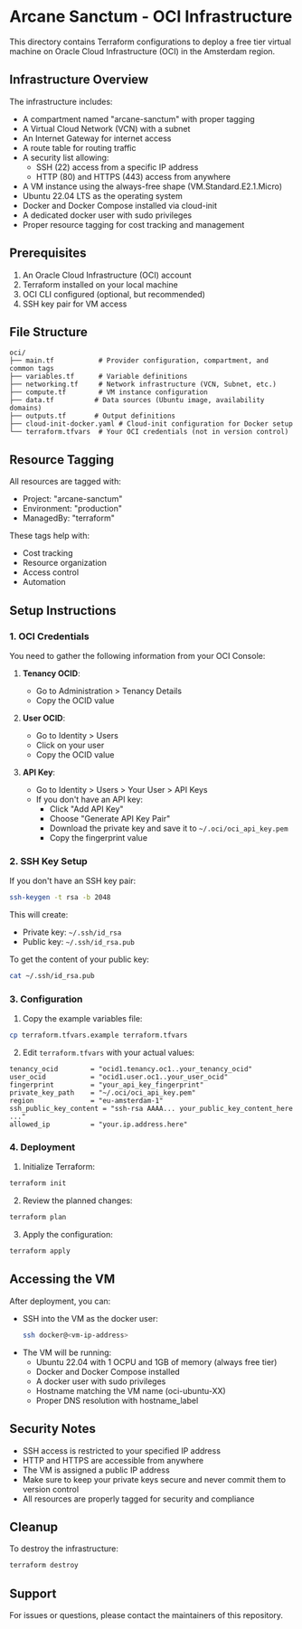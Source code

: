 # Arcane Sanctum - OCI Infrastructure

This directory contains Terraform configurations to deploy a free tier virtual machine on Oracle Cloud Infrastructure (OCI) in the Amsterdam region.

## Infrastructure Overview

The infrastructure includes:
- A compartment named "arcane-sanctum" with proper tagging
- A Virtual Cloud Network (VCN) with a subnet
- An Internet Gateway for internet access
- A route table for routing traffic
- A security list allowing:
  - SSH (22) access from a specific IP address
  - HTTP (80) and HTTPS (443) access from anywhere
- A VM instance using the always-free shape (VM.Standard.E2.1.Micro)
- Ubuntu 22.04 LTS as the operating system
- Docker and Docker Compose installed via cloud-init
- A dedicated docker user with sudo privileges
- Proper resource tagging for cost tracking and management

## Prerequisites

1. An Oracle Cloud Infrastructure (OCI) account
2. Terraform installed on your local machine
3. OCI CLI configured (optional, but recommended)
4. SSH key pair for VM access

## File Structure

```
oci/
├── main.tf           # Provider configuration, compartment, and common tags
├── variables.tf      # Variable definitions
├── networking.tf     # Network infrastructure (VCN, Subnet, etc.)
├── compute.tf        # VM instance configuration
├── data.tf          # Data sources (Ubuntu image, availability domains)
├── outputs.tf       # Output definitions
├── cloud-init-docker.yaml # Cloud-init configuration for Docker setup
└── terraform.tfvars  # Your OCI credentials (not in version control)
```

## Resource Tagging

All resources are tagged with:
- Project: "arcane-sanctum"
- Environment: "production"
- ManagedBy: "terraform"

These tags help with:
- Cost tracking
- Resource organization
- Access control
- Automation

## Setup Instructions

### 1. OCI Credentials

You need to gather the following information from your OCI Console:

1. **Tenancy OCID**:
   - Go to Administration > Tenancy Details
   - Copy the OCID value

2. **User OCID**:
   - Go to Identity > Users
   - Click on your user
   - Copy the OCID value

3. **API Key**:
   - Go to Identity > Users > Your User > API Keys
   - If you don't have an API key:
     - Click "Add API Key"
     - Choose "Generate API Key Pair"
     - Download the private key and save it to `~/.oci/oci_api_key.pem`
     - Copy the fingerprint value

### 2. SSH Key Setup

If you don't have an SSH key pair:
```bash
ssh-keygen -t rsa -b 2048
```
This will create:
- Private key: `~/.ssh/id_rsa`
- Public key: `~/.ssh/id_rsa.pub`

To get the content of your public key:
```bash
cat ~/.ssh/id_rsa.pub
```

### 3. Configuration

1. Copy the example variables file:
```bash
cp terraform.tfvars.example terraform.tfvars
```

2. Edit `terraform.tfvars` with your actual values:
```hcl
tenancy_ocid        = "ocid1.tenancy.oc1..your_tenancy_ocid"
user_ocid           = "ocid1.user.oc1..your_user_ocid"
fingerprint         = "your_api_key_fingerprint"
private_key_path    = "~/.oci/oci_api_key.pem"
region              = "eu-amsterdam-1"
ssh_public_key_content = "ssh-rsa AAAA... your_public_key_content_here ..."
allowed_ip          = "your.ip.address.here"
```

### 4. Deployment

1. Initialize Terraform:
```bash
terraform init
```

2. Review the planned changes:
```bash
terraform plan
```

3. Apply the configuration:
```bash
terraform apply
```

## Accessing the VM

After deployment, you can:
- SSH into the VM as the docker user:
  ```bash
  ssh docker@<vm-ip-address>
  ```
- The VM will be running:
  - Ubuntu 22.04 with 1 OCPU and 1GB of memory (always free tier)
  - Docker and Docker Compose installed
  - A docker user with sudo privileges
  - Hostname matching the VM name (oci-ubuntu-XX)
  - Proper DNS resolution with hostname_label

## Security Notes

- SSH access is restricted to your specified IP address
- HTTP and HTTPS are accessible from anywhere
- The VM is assigned a public IP address
- Make sure to keep your private keys secure and never commit them to version control
- All resources are properly tagged for security and compliance

## Cleanup

To destroy the infrastructure:
```bash
terraform destroy
```

## Support

For issues or questions, please contact the maintainers of this repository. 